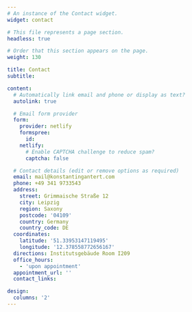 ```yaml
---
# An instance of the Contact widget.
widget: contact

# This file represents a page section.
headless: true

# Order that this section appears on the page.
weight: 130

title: Contact
subtitle:

content:
  # Automatically link email and phone or display as text?
  autolink: true

  # Email form provider
  form:
    provider: netlify
    formspree:
      id:
    netlify:
      # Enable CAPTCHA challenge to reduce spam?
      captcha: false

  # Contact details (edit or remove options as required)
  email: mail@konstantingantert.com
  phone: +49 341 9733543
  address:
    street: Grimmaische Straße 12
    city: Leipzig
    region: Saxony
    postcode: '04109'
    country: Germany
    country_code: DE
  coordinates:
    latitude: '51.33953147119495'
    longitude: '12.378558772656167'
  directions: Institutsgebäude Room I209
  office_hours:
    - 'upon appointment'
  appointment_url: ''
  contact_links:

design:
  columns: '2'
---
```

